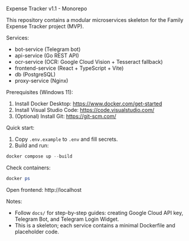 Expense Tracker v1.1 - Monorepo

This repository contains a modular microservices skeleton for the Family Expense Tracker project (MVP).

Services:
- bot-service (Telegram bot)
- api-service (Go REST API)
- ocr-service (OCR: Google Cloud Vision + Tesseract fallback)
- frontend-service (React + TypeScript + Vite)
- db (PostgreSQL)
- proxy-service (Nginx)

Prerequisites (Windows 11):
1. Install Docker Desktop: https://www.docker.com/get-started
2. Install Visual Studio Code: https://code.visualstudio.com/
3. (Optional) Install Git: https://git-scm.com/

Quick start:
1. Copy `.env.example` to `.env` and fill secrets.
2. Build and run:

```powershell
docker compose up --build
```

Check containers:

```powershell
docker ps
```

Open frontend: http://localhost

Notes:
- Follow `docs/` for step-by-step guides: creating Google Cloud API key, Telegram Bot, and Telegram Login Widget.
- This is a skeleton; each service contains a minimal Dockerfile and placeholder code.
